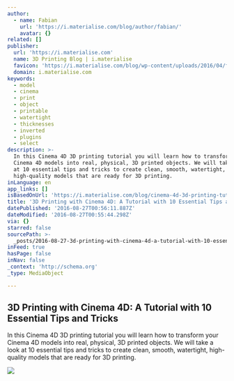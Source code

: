 ```yaml
---
author:
  - name: Fabian
    url: 'https://i.materialise.com/blog/author/fabian/'
    avatar: {}
related: []
publisher:
  url: 'https://i.materialise.com'
  name: 3D Printing Blog | i.materialise
  favicon: 'https://i.materialise.com/blog/wp-content/uploads/2016/04/favicon.png'
  domain: i.materialise.com
keywords:
  - model
  - cinema
  - print
  - object
  - printable
  - watertight
  - thicknesses
  - inverted
  - plugins
  - select
description: >-
  In this Cinema 4D 3D printing tutorial you will learn how to transform your
  Cinema 4D models into real, physical, 3D printed objects. We will take a look
  at 10 essential tips and tricks to create clean, smooth, watertight,
  high-quality models that are ready for 3D printing.
inLanguage: en
app_links: []
isBasedOnUrl: 'https://i.materialise.com/blog/cinema-4d-3d-printing-tutorial/'
title: '3D Printing with Cinema 4D: A Tutorial with 10 Essential Tips and Tricks'
datePublished: '2016-08-27T00:56:11.887Z'
dateModified: '2016-08-27T00:55:44.298Z'
via: {}
starred: false
sourcePath: >-
  _posts/2016-08-27-3d-printing-with-cinema-4d-a-tutorial-with-10-essential-tip.md
inFeed: true
hasPage: false
inNav: false
_context: 'http://schema.org'
_type: MediaObject

---
```

<article style=""><h1>3D Printing with Cinema 4D: A Tutorial with 10 Essential Tips and Tricks</h1><p>In this Cinema 4D 3D printing tutorial you will learn how to transform your Cinema 4D models into real, physical, 3D printed objects. We will take a look at 10 essential tips and tricks to create clean, smooth, watertight, high-quality models that are ready for 3D printing.</p><img src="https://i.materialise.com/blog/wp-content/uploads/2016/07/cinema-4d-tutorial-3d-print.jpg" /></article>